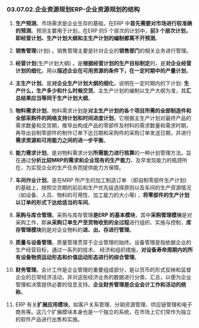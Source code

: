 ### 03.07.02.企业资源规划ERP-企业资源规划的结构

1) **生产预测**。市场需求是企业生存的基础，在ERP 中**首先需要对市场进行较准确的预测**。预测主要用于计划，在ERP 的5 个层次的计划中，**前3 个层次计划，即经营计划、生产计划大纲和主生产计划的编制都离不开预测**。

2) **销售管理**(计划) 。销售管理主要是针对企业的**销售部门**的相关业务进行管理。

3) **经营计划**(生产计划大纲) 。是**根据经营计划的生产目标制定**的，是**对企业经营计划的细化**，用以**描述企业在可用资源的条件下，在一定时期中的产量计划**。

4) **主生产计划**。是**对企业生产计划大纲的细化**，说明在一定时期内的下计划: **生产什么，生产多少和什么时候交货**。主生产计划的编制以生产大纲为准，其**汇总结果应当等同于生产计划大纲**。

5) **物料需求计划**。物料需求计划是**对主生产计划的各个项目所需的全部制造件和全部采购件的网络支持计划和时间进度计划**。它根据主生产计划对最终产品的需求数量和交货期，推导出构成产品的零部件及材料的需求数量和需求时期，再导出自制零部件的制作订单下达日期和采购件的采购订单发送日期，并进行**需求资源和可用能力之间的进一步平衡**。

6) **能力需求计划**。是对物料需求计划**所需能力进行核算**的一种计划管理方法。旨在通过**分析比较MRP的需求和企业现有的生产能力**，及早发现能力的瓶颈所在，为实现企业的生产任务而提供能力方保障。

7) **车间作业计划**。是在MRP 所产生的加工制造订单 〈即自制零部件生产计划) 的基础上，按照交货期的前后和生产优先级选择原则以及车间的生产资源情况 〈如设备、人员、物料的可用性、加工能力的大小等) ，**将零部件的生产计划以订单的形式下达给适当的车间**。

8) **采购与库仓管理**。采购与库存管理**是ERP 的基本模块**，其中**采购管理模块**是对采购工作，即**从采购订单生产至货物收到的全过程**进行组织、实施与控制，**库存管理模块**则是对企业物料的**进、出、存进行管理**。

9) **质量与设备管理**。质量管理贯穿于企业管理的始终。设备管理是指依据企业的生产经营目标，通过一系列的技术、 经济和组织措施，**对设备寿命周期内的所有设备物资运动形态和价值运动形态进行的综合管理**。

10) **财务管理**。会计工作是企业管理的重要组成部分，是以货币的形式反映和监督企业的日常经济活动，并对这些经济业务的数据进行分类、汇总，以便为企业管理和决策提供必要的信息支持。**企业财务管理是企业会计工作和活动的统称**。

11) ERP 有关**扩展应用模块**。如客户关系管理、分销资源管理、供应链管理和电子商务等。这几个扩展模块本身也是一个独立的系统，在市场上它们常作为独立的软件产品进行出售和实施。
